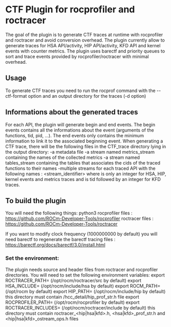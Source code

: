 # CTF Plugin for rocprofiler and roctracer
The goal of the plugin is to generate CTF traces at runtime with rocprofiler and roctracer and avoid conversion overhead.
The plugin currently allow to generate traces for HSA API/activity, HIP API/activity, KFD API and kernel events with counter metrics.
The plugin uses barectf and priority queues to sort and trace events provided by rocprofiler/roctracer with minimal overhead.

## Usage
To generate CTF traces you need to run the rocprof command with the --ctf-format option and an output directory for the traces (-d option)

## Informations about the generated traces
For each API, the plugin will generate begin and end events. The begin events contains all the informations about the event (arguments of the functions, tid, pid, ...). The end events only contains the minimum information to link it to the associated beginning event.
When generating a CTF trace, there will be the following files in the CTF_trace directory lying in the output directory:
-a metadata file
-a stream named metrics_stream containing the names of the collected metrics 
-a stream named tables_stream containing the tables that associates the cids of the traced functions to their names
-multiple streams for each traced API with the following names : <pid>_<traced API>_<stream_identifier> where <stream identifier> is only an integer for HSA, HIP, kernel events and metrics traces and is tid followed by an integer for KFD traces.

## To build the plugin
You will need the following things:
python3
rocprofiler files : https://github.com/ROCm-Developer-Tools/rocprofiler
roctracer files : https://github.com/ROCm-Developer-Tools/roctracer

If you want to modify clock frequency (1000000000 by default) you will need barectf to regenerate the barectf tracing files : https://barectf.org/docs/barectf/3.0/install.html

### Set the environment:
The plugin needs source and header files from roctracer and rocprofiler directories. You will need to set the following environment variables:
export ROCTRACER_PATH=<path to roctracer>   (/opt/rocm/roctracer/src by default)
export HSA_INCLUDE=<path to hsa-runtime includes> (/opt/rocm/include/hsa by default)
export ROCM_PATH=<path to rocm> (/opt/rocm by default)
export HIP_PATH=<path to hip api> (/opt/rocm/include/hip by default) this directory must contain /hcc_detail/hip_prof_str.h file
export ROCPROFILER_PATH=<path to rocprofiler> (/opt/rocm/rocprofiler by default)
export ROCTRACER_INCLUDES=<path to roctracer includes>  (/opt/rocm/roctracer/include by default) this directory must contain roctracer_<hip|hsa|kfd>.h, <hsa|kfd>_prof_str.h and <hip|hsa|kfd>_ostream_ops.h files

